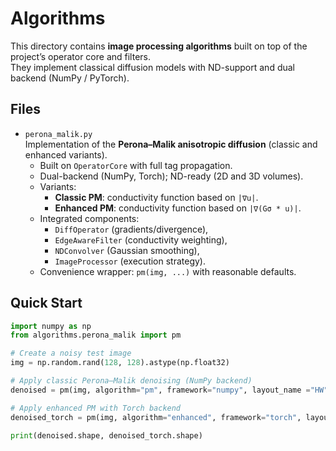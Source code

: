 # Algorithms

This directory contains **image processing algorithms** built on top of the project’s operator core and filters.  
They implement classical diffusion models with ND-support and dual backend (NumPy / PyTorch).

## Files

- `perona_malik.py`  
  Implementation of the **Perona–Malik anisotropic diffusion** (classic and enhanced variants).
  - Built on `OperatorCore` with full tag propagation.
  - Dual-backend (NumPy, Torch); ND-ready (2D and 3D volumes).
  - Variants:
    - **Classic PM**: conductivity function based on `|∇u|`.
    - **Enhanced PM**: conductivity function based on `|∇(Gσ * u)|`.
  - Integrated components:
    - `DiffOperator` (gradients/divergence),
    - `EdgeAwareFilter` (conductivity weighting),
    - `NDConvolver` (Gaussian smoothing),
    - `ImageProcessor` (execution strategy).
  - Convenience wrapper: `pm(img, ...)` with reasonable defaults.

## Quick Start

```python
import numpy as np
from algorithms.perona_malik import pm

# Create a noisy test image
img = np.random.rand(128, 128).astype(np.float32)

# Apply classic Perona–Malik denoising (NumPy backend)
denoised = pm(img, algorithm="pm", framework="numpy", layout_name ="HW", steps=10)

# Apply enhanced PM with Torch backend
denoised_torch = pm(img, algorithm="enhanced", framework="torch", layout_name ="HW", steps=15)

print(denoised.shape, denoised_torch.shape)
